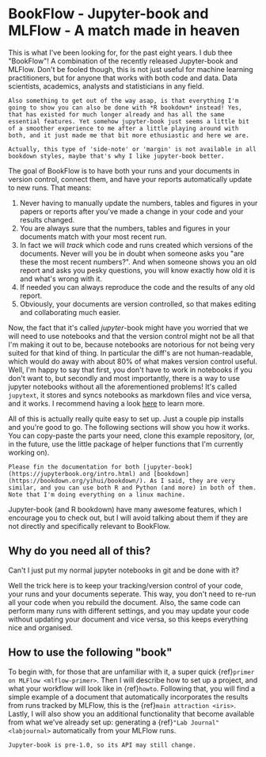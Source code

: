 # BookFlow - Jupyter-book and MLFlow - A match made in heaven

This is what I've been looking for, for the past eight years. I dub thee "BookFlow"! A combination of the recently released Jupyter-book and MLFlow. Don't be fooled though, this is not just useful for machine learning practitioners, but for anyone that works with both code and data. Data scientists, academics, analysts and statisticians in any field. 

```{margin}
Also something to get out of the way asap, is that everything I'm going to show you can also be done with *R bookdown* instead! Yes, that has existed for much longer already and has all the same essential features. Yet somehow jupyter-book just seems a little bit of a smoother experience to me after a little playing around with both, and it just made me that bit more ethusiastic and here we are. 

Actually, this type of 'side-note' or 'margin' is not available in all bookdown styles, maybe that's why I like jupyter-book better. 
```

The goal of BookFlow is to have both your runs and your documents in version control, connect them, and have your reports automatically update to new runs. That means:

1. Never having to manually update the numbers, tables and figures in your papers or reports after you've made a change in your code and your results changed. 
1. You are always sure that the numbers, tables and figures in your documents match with your most recent run.
1. In fact we will _track_ which code and runs created which versions of the documents. Never will you be in doubt when someone asks you "are these the most recent numbers?". And when someone shows you an old report and asks you pesky questions, you will know exactly how old it is and what's wrong with it.
1. If needed you can always reproduce the code and the results of any old report.
1. Obviously, your documents are version controlled, so that makes editing and collaborating much easier.

Now, the fact that it's called _jupyter_-book might have you worried that we will need to use notebooks and that the version control might not be all that I'm making it out to be, because notebooks are notorious for not being very suited for that kind of thing. In particular the diff's are not human-readable, which would do away with about 80% of what makes version control useful. Well, I'm happy to say that first, you don't have to work in notebooks if you don't want to, but secondly and most importantly, there is a way to use jupyter notebooks without all the aforementioned problems! It's called `jupytext`, it stores and syncs notebooks as markdown files and vice versa, and it works. I recommend having a look [here](https://jupyterbook.org/content-types/myst-notebooks.html) to learn more.

All of this is actually really quite easy to set up. Just a couple pip installs and you're good to go. The following sections will show you how it works. You can copy-paste the parts your need, clone this example repository, (or, in the future, use the little package of helper functions that I'm currently working on). 

```{margin}
Please fin the documentation for both [jupyter-book](https://jupyterbook.org/intro.html) and [bookdown](https://bookdown.org/yihui/bookdown/). As I said, they are very similar, and you can use both R and Python (and more) in both of them. Note that I'm doing everything on a linux machine.
```   

Jupyter-book (and R bookdown) have many awesome features, which I encourage you to check out, but I will avoid talking about them if they are not directly and specifically relevant to BookFlow. 

## Why do you need all of this? 

Can't I just put my normal jupyter notebooks in git and be done with it?

Well the trick here is to keep your tracking/version control of your code, your runs and your documents seperate. This way, you don't need to re-run all your code when you rebuild the document. Also, the same code can perform many runs with different settings, and you may update your code without updating your document and vice versa, so this keeps everything nice and organised.

## How to use the following "book"

To begin with, for those that are unfamiliar with it, a super quick {ref}`primer on MLFlow <mlflow-primer>`. Then I will describe how to set up a project, and what your workflow will look like in {ref}`howto`. Following that, you will find a simple example of a document that automatically incorporates the results from runs tracked by MLFlow, this is the {ref}`main attraction <iris>`. Lastly, I will also show you an additional functionality that become available from what we've already set up: generating a {ref}`"Lab Journal" <labjournal>` automatically from your MLFlow runs.

```{warning}
Jupyter-book is pre-1.0, so its API may still change.
```